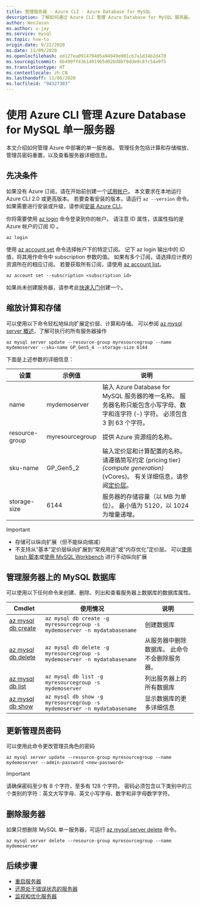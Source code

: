 ```yaml
---
title: 管理服务器 - Azure CLI - Azure Database for MySQL
description: 了解如何通过 Azure CLI 管理 Azure Database for MySQL 服务器。
author: WenJason
ms.author: v-jay
ms.service: mysql
ms.topic: how-to
origin.date: 9/22/2020
ms.date: 11/09/2020
ms.openlocfilehash: ed127ea091479485a94949e901cb7a1d34b2d470
ms.sourcegitcommit: 6b499ff4361491965d02bd8bf8dde9c87c54a9f5
ms.translationtype: HT
ms.contentlocale: zh-CN
ms.lasthandoff: 11/06/2020
ms.locfileid: "94327303"
---
```

# <a name="manage-an-azure-database-for-mysql-single-server-using-the-azure-cli"></a>使用 Azure CLI 管理 Azure Database for MySQL 单一服务器

本文介绍如何管理 Azure 中部署的单一服务器。 管理任务包括计算和存储缩放、管理员密码重置，以及查看服务器详细信息。

## <a name="prerequisites"></a>先决条件
如果没有 Azure 订阅，请在开始前创建一个[试用帐户](https://wd.azure.cn/zh-cn/pricing/1rmb-trial-full/?form-type=identityauth)。 本文要求在本地运行 Azure CLI 2.0 或更高版本。 若要查看安装的版本，请运行 `az --version` 命令。 如果需要进行安装或升级，请参阅[安装 Azure CLI](/cli/install-azure-cli)。

你将需要使用 [az login](/cli/reference-index#az-login) 命令登录到你的帐户。 请注意 ID 属性，该属性指的是 Azure 帐户的订阅 ID 。

```azurecli
az login
```

使用 [az account set](/cli/account) 命令选择帐户下的特定订阅。 记下 az login 输出中的 ID 值，将其用作命令中 subscription 参数的值。 如果有多个订阅，请选择应计费的资源所在的相应订阅。 若要获取所有订阅，请使用 [az account list](/cli/account#az-account-list)。

```azurecli
az account set --subscription <subscription id>
```

如果尚未创建服务器，请参考此[快速入门](quickstart-create-mysql-server-database-using-azure-cli.md)创建一个。

## <a name="scale-compute-and-storage"></a>缩放计算和存储
可以使用以下命令轻松地纵向扩展定价层、计算和存储。 可以参阅 [az mysql server 概述](/cli/mysql/server)，了解可执行的所有服务器操作

```azurecli
az mysql server update --resource-group myresourcegroup --name mydemoserver --sku-name GP_Gen5_4 --storage-size 6144
```

下面是上述参数的详细信息：

**设置** | **示例值** | **说明**
---|---|---
name | mydemoserver | 输入 Azure Database for MySQL 服务器的唯一名称。 服务器名称只能包含小写字母、数字和连字符 (-) 字符。 必须包含 3 到 63 个字符。
resource-group | myresourcegroup | 提供 Azure 资源组的名称。
sku-name|GP_Gen5_2|输入定价层和计算配置的名称。 请遵循简写约定 {pricing tier} _{compute generation}_ {vCores}。 有关详细信息，请参阅[定价层](./concepts-pricing-tiers.md)。
storage-size | 6144 | 服务器的存储容量（以 MB 为单位）。 最小值为 5120，以 1024 为增量递增。

> [!Important]
> - 存储可以纵向扩展（但不能纵向缩减）
> - 不支持从“基本”定价层纵向扩展到“常规用途”或“内存优化”定价层。 可以[使用 bash 脚本](https://techcommunity.microsoft.com/t5/azure-database-for-mysql/upgrade-from-basic-to-general-purpose-or-memory-optimized-tiers/ba-p/830404)或[使用 MySQL Workbench](https://techcommunity.microsoft.com/t5/azure-database-support-blog/how-to-scale-up-azure-database-for-mysql-from-basic-tier-to/ba-p/369134) 进行手动纵向扩展


## <a name="manage-mysql-databases-on-a-server"></a>管理服务器上的 MySQL 数据库
可以使用以下任何命令来创建、删除、列出和查看服务器上数据库的数据库属性。

| Cmdlet | 使用情况| 说明 |
| --- | ---| --- |
|[az mysql db create](/cli/sql/db#az-mysql-db-create)|```az mysql db create -g myresourcegroup -s mydemoserver -n mydatabasename``` |创建数据库|
|[az mysql db delete](/cli/sql/db#az-mysql-db-delete)|```az mysql db delete -g myresourcegroup -s mydemoserver -n mydatabasename```|从服务器中删除数据库。 此命令不会删除服务器。 |
|[az mysql db list](/cli/sql/db#az-mysql-db-list)|```az mysql db list -g myresourcegroup -s mydemoserver```|列出服务器上的所有数据库|
|[az mysql db show](/cli/sql/db#az-mysql-db-show)|```az mysql db show -g myresourcegroup -s mydemoserver -n mydatabasename```|显示数据库的更多详细信息|

## <a name="update-admin-password"></a>更新管理员密码
可以使用此命令更改管理员角色的密码
```azurecli
az mysql server update --resource-group myresourcegroup --name mydemoserver --admin-password <new-password>
```

> [!Important]
>  请确保密码至少有 8 个字符，至多有 128 个字符。
> 密码必须包含以下类别中的三个类别的字符：英文大写字母、英文小写字母、数字和非字母数字字符。

## <a name="delete-a-server"></a>删除服务器
如果只想删除 MySQL 单一服务器，可运行 [az mysql server delete](/cli/mysql/server#az-mysql-server-delete) 命令。

```azurecli
az mysql server delete --resource-group myresourcegroup --name mydemoserver
```

## <a name="next-steps"></a>后续步骤
- [重启服务器](howto-restart-server-cli.md)
- [还原处于错误状态的服务器](howto-restore-server-cli.md)
- [监视和优化服务器](concepts-monitoring.md)

